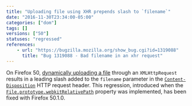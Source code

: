 ```yaml
---
title: "Uploading file using XHR prepends slash to `filename`"
date: "2016-11-30T23:34:00-05:00"
categories: ["dom"]
tags: []
versions: ["50"]
statuses: "regressed"
references:
    - url: "https://bugzilla.mozilla.org/show_bug.cgi?id=1319088"
      title: "Bug 1319088 - Bad filename in an xhr request"
---
```

On Firefox 50, [dynamically uploading a file](https://developer.mozilla.org/docs/Using_files_from_web_applications) through an `XMLHttpRequest` results in a leading slash added to the `filename` parameter in the [`Content-Disposition`](https://developer.mozilla.org/docs/Web/HTTP/Headers/Content-Disposition) HTTP request header. This regression, introduced when the [`File.prototype.webkitRelativePath`](https://developer.mozilla.org/docs/Web/API/File/webkitRelativePath) property was implemented, has been fixed with Firefox 50.1.0.

